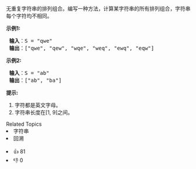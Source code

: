 <p>无重复字符串的排列组合。编写一种方法，计算某字符串的所有排列组合，字符串每个字符均不相同。</p>

<p> <strong>示例1:</strong></p>

<pre>
<strong> 输入</strong>：S = "qwe"
<strong> 输出</strong>：["qwe", "qew", "wqe", "weq", "ewq", "eqw"]
</pre>

<p> <strong>示例2:</strong></p>

<pre>
<strong> 输入</strong>：S = "ab"
<strong> 输出</strong>：["ab", "ba"]
</pre>

<p> <strong>提示:</strong></p>

<ol> 
 <li>字符都是英文字母。</li> 
 <li>字符串长度在[1, 9]之间。</li> 
</ol>

<div><div>Related Topics</div><div><li>字符串</li><li>回溯</li></div></div><br><div><li>👍 81</li><li>👎 0</li></div>